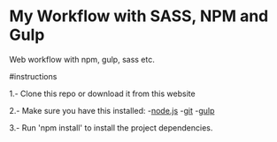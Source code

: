 # My Workflow with SASS, NPM and Gulp
Web workflow with npm, gulp, sass etc.

#instructions

1.- Clone this repo or download it from this website

2.- Make sure you have this installed:
	-[node.js](http://nodejs.org/)
	-[git](http://git-scm.com/)
	-[gulp](http://gulpjs.com/)

3.- Run 'npm install' to install the project dependencies.	

